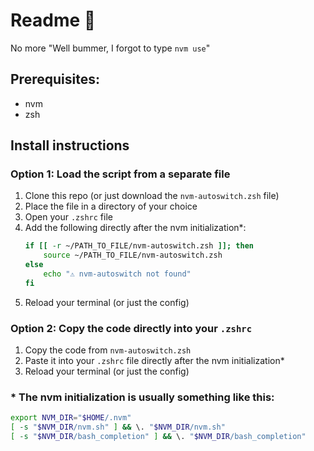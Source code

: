 # Readme 👀

No more "Well bummer, I forgot to type `nvm use`"

## Prerequisites:

-   nvm
-   zsh

## Install instructions

### Option 1: Load the script from a separate file

1. Clone this repo (or just download the `nvm-autoswitch.zsh` file)
2. Place the file in a directory of your choice
3. Open your `.zshrc` file
4. Add the following directly after the nvm initialization\*:
    ```sh
    if [[ -r ~/PATH_TO_FILE/nvm-autoswitch.zsh ]]; then
        source ~/PATH_TO_FILE/nvm-autoswitch.zsh
    else
        echo "⚠️ nvm-autoswitch not found"
    fi
    ```
5. Reload your terminal (or just the config)

### Option 2: Copy the code directly into your `.zshrc`

1. Copy the code from `nvm-autoswitch.zsh`
2. Paste it into your `.zshrc` file directly after the nvm initialization\*
3. Reload your terminal (or just the config)

### \* The nvm initialization is usually something like this:

```sh
export NVM_DIR="$HOME/.nvm"
[ -s "$NVM_DIR/nvm.sh" ] && \. "$NVM_DIR/nvm.sh"
[ -s "$NVM_DIR/bash_completion" ] && \. "$NVM_DIR/bash_completion"
```
